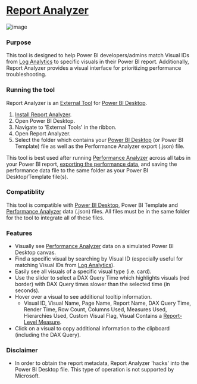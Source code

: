 # [Report Analyzer](https://github.com/m-kovalsky/ReportAnalyzer/releases/latest)


![image](https://user-images.githubusercontent.com/29556918/136777584-e0b753f2-e871-4fbe-a888-8e4fe7094c03.png)


### Purpose

This tool is designed to help Power BI developers/admins match Visual IDs from [Log Analytics](https://docs.microsoft.com/power-bi/transform-model/log-analytics/desktop-log-analytics-overview) to specific visuals in their Power BI report. Additionally, Report Analyzer provides a visual interface for prioritizing performance troubleshooting.

### Running the tool

Report Analyzer is an [External Tool](https://docs.microsoft.com/power-bi/transform-model/desktop-external-tools) for [Power BI Desktop](https://powerbi.microsoft.com/desktop). 

1. [Install Report Analyzer](https://github.com/m-kovalsky/ReportAnalyzer/releases/latest).
2. Open Power BI Desktop.
3. Navigate to 'External Tools' in the ribbon.
4. Open Report Analyzer.
5. Select the folder which contains your [Power BI Desktop](https://powerbi.microsoft.com/desktop/) (or Power BI Template) file as well as the Performance Analyzer export (.json) file.

This tool is best used after running [Performance Analyzer](https://docs.microsoft.com/power-bi/create-reports/desktop-performance-analyzer) across all tabs in your Power BI report, [exporting the performance data](https://docs.microsoft.com/en-us/power-bi/create-reports/desktop-performance-analyzer#saving-performance-information), and saving the performance data file to the same folder as your Power BI Desktop/Template file(s).

### Compatiblity

This tool is compatible with [Power BI Desktop](https://powerbi.microsoft.com/desktop), Power BI Template and [Performance Analyzer](https://docs.microsoft.com/power-bi/create-reports/desktop-performance-analyzer) data (.json) files. All files must be in the same folder for the tool to integrate all of these files.

### Features

* Visually see [Performance Analyzer](https://docs.microsoft.com/power-bi/create-reports/desktop-performance-analyzer) data on a simulated Power BI Desktop canvas.
* Find a specific visual by searching by Visual ID (especially useful for matching Visual IDs from [Log Analytics](https://docs.microsoft.com/power-bi/transform-model/log-analytics/desktop-log-analytics-overview)).
* Easily see all visuals of a specific visual type (i.e. card).
* Use the slider to select a DAX Query Time which highlights visuals (red border) with DAX Query times slower than the selected time (in seconds).
* Hover over a visual to see additional tooltip information.
   *  Visual ID, Visual Name, Page Name, Report Name, DAX Query Time, Render Time, Row Count, Columns Used, Measures Used, Hierarchies Used, Custom Visual Flag, Visual Contains a [Report-Level Measure](https://www.elegantbi.com/post/reportlevelmeasures).
* Click on a visual to copy additional information to the clipboard (including the DAX Query).

### Disclaimer

* In order to obtain the report metadata, Report Analyzer 'hacks' into the Power BI Desktop file. This type of operation is not supported by Microsoft.
